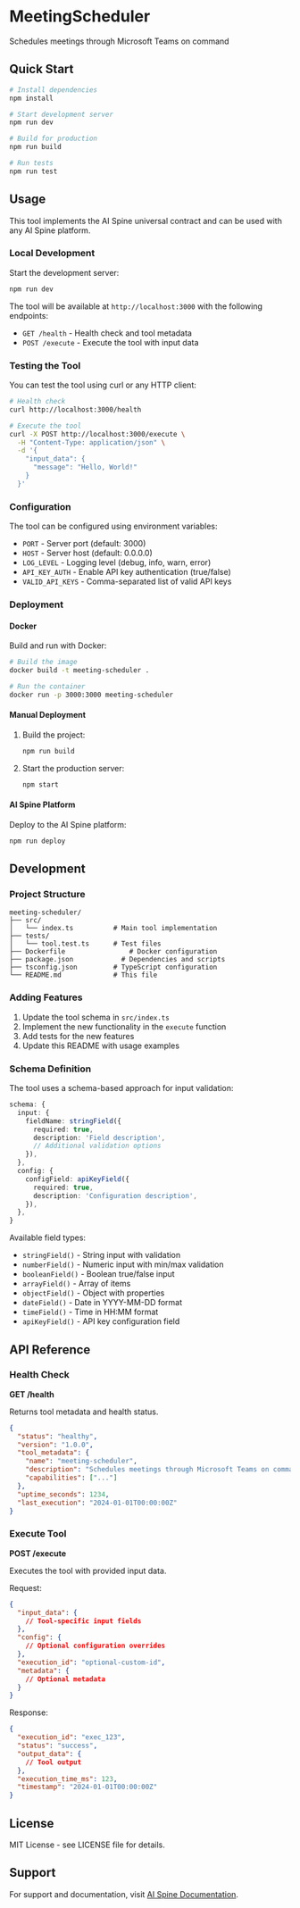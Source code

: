 # MeetingScheduler

Schedules meetings through Microsoft Teams on command

## Quick Start

```bash
# Install dependencies
npm install

# Start development server
npm run dev

# Build for production
npm run build

# Run tests
npm run test
```

## Usage

This tool implements the AI Spine universal contract and can be used with any AI Spine platform.

### Local Development

Start the development server:

```bash
npm run dev
```

The tool will be available at `http://localhost:3000` with the following endpoints:

- `GET /health` - Health check and tool metadata
- `POST /execute` - Execute the tool with input data

### Testing the Tool

You can test the tool using curl or any HTTP client:

```bash
# Health check
curl http://localhost:3000/health

# Execute the tool
curl -X POST http://localhost:3000/execute \
  -H "Content-Type: application/json" \
  -d '{
    "input_data": {
      "message": "Hello, World!"
    }
  }'
```

### Configuration

The tool can be configured using environment variables:

- `PORT` - Server port (default: 3000)
- `HOST` - Server host (default: 0.0.0.0)
- `LOG_LEVEL` - Logging level (debug, info, warn, error)
- `API_KEY_AUTH` - Enable API key authentication (true/false)
- `VALID_API_KEYS` - Comma-separated list of valid API keys

### Deployment

#### Docker

Build and run with Docker:

```bash
# Build the image
docker build -t meeting-scheduler .

# Run the container
docker run -p 3000:3000 meeting-scheduler
```

#### Manual Deployment

1. Build the project:
   ```bash
   npm run build
   ```

2. Start the production server:
   ```bash
   npm start
   ```

#### AI Spine Platform

Deploy to the AI Spine platform:

```bash
npm run deploy
```

## Development

### Project Structure

```
meeting-scheduler/
├── src/
│   └── index.ts          # Main tool implementation
├── tests/
│   └── tool.test.ts      # Test files
├── Dockerfile                # Docker configuration
├── package.json            # Dependencies and scripts
├── tsconfig.json         # TypeScript configuration
└── README.md             # This file
```

### Adding Features

1. Update the tool schema in `src/index.ts`
2. Implement the new functionality in the `execute` function
3. Add tests for the new features
4. Update this README with usage examples

### Schema Definition

The tool uses a schema-based approach for input validation:

```typescript
schema: {
  input: {
    fieldName: stringField({
      required: true,
      description: 'Field description',
      // Additional validation options
    }),
  },
  config: {
    configField: apiKeyField({
      required: true,
      description: 'Configuration description',
    }),
  },
}
```

Available field types:
- `stringField()` - String input with validation
- `numberField()` - Numeric input with min/max validation
- `booleanField()` - Boolean true/false input
- `arrayField()` - Array of items
- `objectField()` - Object with properties
- `dateField()` - Date in YYYY-MM-DD format
- `timeField()` - Time in HH:MM format
- `apiKeyField()` - API key configuration field

## API Reference

### Health Check

**GET /health**

Returns tool metadata and health status.

```json
{
  "status": "healthy",
  "version": "1.0.0",
  "tool_metadata": {
    "name": "meeting-scheduler",
    "description": "Schedules meetings through Microsoft Teams on command",
    "capabilities": ["..."]
  },
  "uptime_seconds": 1234,
  "last_execution": "2024-01-01T00:00:00Z"
}
```

### Execute Tool

**POST /execute**

Executes the tool with provided input data.

Request:
```json
{
  "input_data": {
    // Tool-specific input fields
  },
  "config": {
    // Optional configuration overrides
  },
  "execution_id": "optional-custom-id",
  "metadata": {
    // Optional metadata
  }
}
```

Response:
```json
{
  "execution_id": "exec_123",
  "status": "success",
  "output_data": {
    // Tool output
  },
  "execution_time_ms": 123,
  "timestamp": "2024-01-01T00:00:00Z"
}
```

## License

MIT License - see LICENSE file for details.

## Support

For support and documentation, visit [AI Spine Documentation](https://docs.ai-spine.com/tools).
